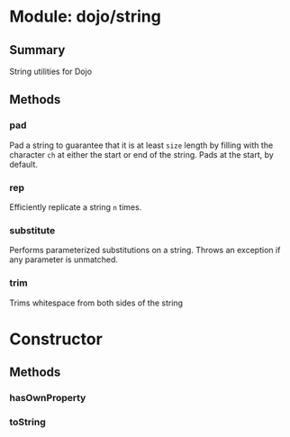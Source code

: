 # Module: dojo/string

## Summary

String utilities for Dojo
## Methods

### pad
Pad a string to guarantee that it is at least `size` length by
filling with the character `ch` at either the start or end of the
string. Pads at the start, by default.

### rep
Efficiently replicate a string `n` times.

### substitute
Performs parameterized substitutions on a string. Throws an
exception if any parameter is unmatched.

### trim
Trims whitespace from both sides of the string

# Constructor

## Methods

### hasOwnProperty


### toString


